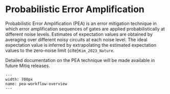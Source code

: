 # Probabilistic Error Amplification

Probabilistic Error Amplification (PEA) is an error mitigation technique in which error amplification sequences of gates are applied probabilistically at different noise levels. 
Estimates of expectation values are obtained by averaging over different noisy circuits at each noise level.
The ideal expectation value is inferred by extrapolating the estimated expectation values to the zero-noise
limit {cite}`Kim_2023_Nature`.

Detailed documentation on the PEA technique will be made available in future Mitiq releases.


```{figure} ../img/pea_workflow.png
---
width: 700px
name: pea-workflow-overview
---